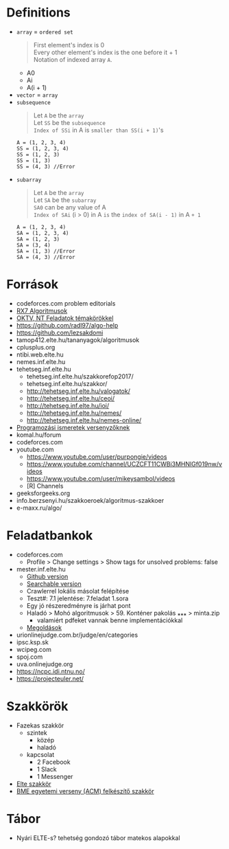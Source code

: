 # Definitions
- `array` = `ordered set`
	> First element's index is 0  
	> Every other element's index is the one before it + 1  
	> Notation of indexed array `A`.
	- A0
	- Ai
	- A(i + 1)
- `vector` = `array`
- `subsequence`
	> Let `A` be the `array`  
	> Let `SS` be the `subsequence`  
	> `Index of SSi` in A is `smaller than SS(i + 1)`'s  
	```
	A = (1, 2, 3, 4)
	SS = (1, 2, 3, 4)
	SS = (1, 2, 3)
	SS = (1, 3)
	SS = (4, 3) //Error
	```
- `subarray`
	> Let `A` be the `array`  
	> Let `SA` be the `subarray`  
	> `SA0` can be any value of A  
	> `Index of SAi` (i > 0) in A `is` the `index of SA(i - 1)` in A `+ 1`   
	```
	A = (1, 2, 3, 4)
	SA = (1, 2, 3, 4)
	SA = (1, 2, 3)
	SA = (3, 4)
	SA = (1, 3) //Error
	SA = (4, 3) //Error
	```

# Források
- codeforces.com problem editorials
- [RX7 Algoritmusok](https://docs.google.com/spreadsheets/u/0/d/11rxrE6mvNq-NfnbyX0-EGrF9vtyuSgEEBFMo1J3XM6U/htmlview)
- [OKTV, NT Feladatok témakörökkel](https://docs.google.com/spreadsheets/d/1pbM7h1uyZjvHwRCUFjximu0HOMwjymR7vg-9ErWXnhg/edit#gid=0)
- https://github.com/radl97/algo-help
- https://github.com/lezsakdomi
- tamop412.elte.hu/tananyagok/algoritmusok
- cplusplus.org
- ntibi.web.elte.hu
- nemes.inf.elte.hu
- tehetseg.inf.elte.hu
	- tehetseg.inf.elte.hu/szakkorefop2017/
	- tehetseg.inf.elte.hu/szakkor/
	- http://tehetseg.inf.elte.hu/valogatok/
	- http://tehetseg.inf.elte.hu/ceoi/
	- http://tehetseg.inf.elte.hu/ioi/
	- http://tehetseg.inf.elte.hu/nemes/
	- http://tehetseg.inf.elte.hu/nemes-online/
- [Programozási ismeretek versenyzőknek](http://www.zmgzeg.sulinet.hu/programozas/#progism3)
- komal.hu/forum
- codeforces.com
- youtube.com
	- https://www.youtube.com/user/purpongie/videos
	- https://www.youtube.com/channel/UCZCFT11CWBi3MHNlGf019nw/videos
	- https://www.youtube.com/user/mikeysambol/videos
	- [R] Channels
- geeksforgeeks.org
- info.berzsenyi.hu/szakkoeroek/algoritmus-szakkoer
- e-maxx.ru/algo/

# Feladatbankok
- codeforces.com
	- Profile > Change settings > Show tags for unsolved problems: false
- mester.inf.elte.hu
	- [Github version](https://github.com/lezsakdomi/elte-mester-data)
	- [Searchable version](https://lezsakdomi.github.io/elte-mester-data)
	- Crawlerrel lokális másolat felépítése
	- Teszt#: 7.1 jelentése: 7.feladat 1.sora
	- Egy jó részeredményre is járhat pont
	- Haladó > Mohó algoritmusok > 59. Konténer pakolás ⁎⁎⁎ > minta.zip
		- valamiért pdfeket vannak benne implementációkkal
	- [Megoldások](https://github.com/lezsakdomi/mester)
- urionlinejudge.com.br/judge/en/categories
- ipsc.ksp.sk
- wcipeg.com
- spoj.com
- uva.onlinejudge.org
- https://ncpc.idi.ntnu.no/
- https://projecteuler.net/

# Szakkörök
- Fazekas szakkör
	- szintek
		- közép
		- haladó
	- kapcsolat
		- 2 Facebook
		- 1 Slack
		- 1 Messenger
- [Elte szakkör](http://tehetseg.inf.elte.hu/szakkorok.html)
- [BME egyetemi verseny (ACM) felkészítő szakkör](http://cs.bme.hu/acm)

# Tábor
- Nyári ELTE-s? tehetség gondozó tábor matekos alapokkal
